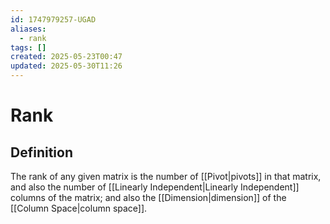 ```yaml
---
id: 1747979257-UGAD
aliases:
  - rank
tags: []
created: 2025-05-23T00:47
updated: 2025-05-30T11:26
---
```


# Rank
## Definition
The rank of any given matrix is the number of [[Pivot|pivots]] in that matrix, and also the number of [[Linearly Independent|Linearly Independent]] columns of the matrix; and also the [[Dimension|dimension]] of the [[Column Space|column space]].
